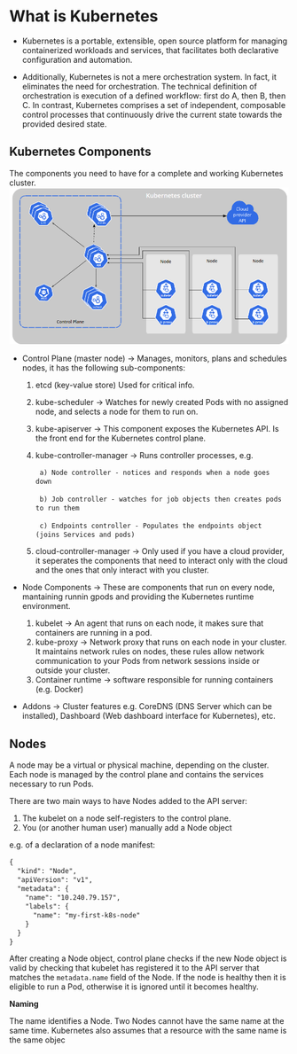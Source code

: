 # What is Kubernetes
- Kubernetes is a portable, extensible, open source platform for managing containerized workloads and services, that facilitates both declarative configuration and automation.

- Additionally, Kubernetes is not a mere orchestration system. In fact, it eliminates the need for orchestration. The technical definition of orchestration is execution of a defined workflow: first do A, then B, then C. In contrast, Kubernetes comprises a set of independent, composable control processes that continuously drive the current state towards the provided desired state.


## Kubernetes Components
The components you need to have for a complete and working Kubernetes cluster.
![Kubernetes Cluster](./media/Kubernetes_System.PNG)

- Control Plane (master node) -> Manages, monitors, plans and schedules nodes, it has the following sub-components:
    1. etcd (key-value store) Used for critical info.
    2. kube-scheduler -> Watches for newly created Pods with no assigned node, and selects a node for them to run on.
    3. kube-apiserver -> This component exposes the Kubernetes API. Is the front end for the Kubernetes control plane.
    4. kube-controller-manager -> Runs controller processes, e.g.

            a) Node controller - notices and responds when a node goes down
        
            b) Job controller - watches for job objects then creates pods to run them
            
            c) Endpoints controller - Populates the endpoints object (joins Services and pods)
    5. cloud-controller-manager -> Only used if you have a cloud provider, it seperates the components that need to interact only with the cloud and the ones that only interact with you cluster.


- Node Components -> These are components that run on every node, mantaining runnin gpods and providing the Kubernetes runtime environment.
    1. kubelet -> An agent that runs on each node, it makes sure that containers are running in a pod.
    2. kube-proxy -> Network proxy that runs on each node in your cluster. It maintains network rules on nodes, these rules allow network communication to your Pods from network sessions inside or outside your cluster.
    3. Container runtime -> software responsible for running containers (e.g. Docker)

- Addons -> Cluster features e.g. CoreDNS (DNS Server which can be installed), Dashboard (Web dashboard interface for Kubernetes), etc.



## Nodes
 A node may be a virtual or physical machine, depending on the cluster. Each node is managed by the control plane and contains the services necessary to run Pods.


 There are two main ways to have Nodes added to the API server:

1. The kubelet on a node self-registers to the control plane.
2. You (or another human user) manually add a Node object


e.g. of a declaration of a node manifest:
```
{
  "kind": "Node",
  "apiVersion": "v1",
  "metadata": {
    "name": "10.240.79.157",
    "labels": {
      "name": "my-first-k8s-node"
    }
  }
}
```
After creating a Node object, control plane checks if the new Node object is valid by checking that kubelet has registered it to the API server that matches the `metadata.name` field of the Node. If the node is healthy then it is eligible to run a Pod, otherwise it is ignored until it becomes healthy.

**Naming**

The name identifies a Node. Two Nodes cannot have the same name at the same time. Kubernetes also assumes that a resource with the same name is the same objec


